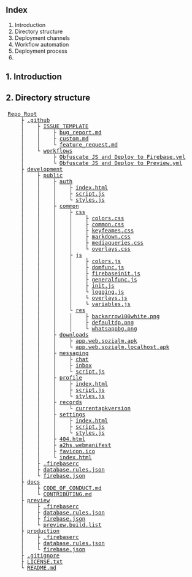 ## Index
1. Introduction
2. Directory structure
3. Deployment channels
4. Workflow automation
5. Deployment process
6. 

## 1. Introduction

## 2. Directory structure
<pre style="
    width: calc(100% - 10px);
    padding: 5px;
    overflow: auto; ">
<a href="#">Repo Root</a>
    &#9500; <a href="#">.github</a>
    &#9474;    &#9500; <a href="#">ISSUE_TEMPLATE</a>
    &#9474;    &#9474;    &#9500; <a href="#">bug_report.md</a>
    &#9474;    &#9474;    &#9500; <a href="#">custom.md</a>
    &#9474;    &#9474;    &#9492; <a href="#">feature_request.md</a>
    &#9474;    &#9492; <a href="#">workflows</a>
    &#9474;         &#9500; <a href="#">Obfuscate JS and Deploy to Firebase.yml</a>
    &#9474;         &#9492; <a href="#">Obfuscate JS and Deploy to Preview.yml</a>
    &#9500; <a href="#">development</a>
    &#9474;    &#9500; <a href="#">public</a>
    &#9474;    &#9474;    &#9500; <a href="#">auth</a>
    &#9474;    &#9474;    &#9474;    &#9500; <a href="#">index.html</a>
    &#9474;    &#9474;    &#9474;    &#9500; <a href="#">script.js</a>
    &#9474;    &#9474;    &#9474;    &#9492; <a href="#">styles.js</a>
    &#9474;    &#9474;    &#9500; <a href="#">common</a>
    &#9474;    &#9474;    &#9474;    &#9500; <a href="#">css</a>
    &#9474;    &#9474;    &#9474;    &#9474;    &#9500; <a href="#">colors.css</a>
    &#9474;    &#9474;    &#9474;    &#9474;    &#9500; <a href="#">common.css</a>
    &#9474;    &#9474;    &#9474;    &#9474;    &#9500; <a href="#">keyfeames.css</a>
    &#9474;    &#9474;    &#9474;    &#9474;    &#9500; <a href="#">markdown.css</a>
    &#9474;    &#9474;    &#9474;    &#9474;    &#9500; <a href="#">mediaqueries.css</a>
    &#9474;    &#9474;    &#9474;    &#9474;    &#9492; <a href="#">overlays.css</a>
    &#9474;    &#9474;    &#9474;    &#9500; <a href="#">js</a>
    &#9474;    &#9474;    &#9474;    &#9474;    &#9500; <a href="#">colors.js</a>
    &#9474;    &#9474;    &#9474;    &#9474;    &#9500; <a href="#">domfunc.js</a>
    &#9474;    &#9474;    &#9474;    &#9474;    &#9500; <a href="#">firebaseinit.js</a>
    &#9474;    &#9474;    &#9474;    &#9474;    &#9500; <a href="#">generalfunc.js</a>
    &#9474;    &#9474;    &#9474;    &#9474;    &#9500; <a href="#">init.js</a>
    &#9474;    &#9474;    &#9474;    &#9474;    &#9492; <a href="#">logging.js</a>
    &#9474;    &#9474;    &#9474;    &#9474;    &#9492; <a href="#">overlays.js</a>
    &#9474;    &#9474;    &#9474;    &#9474;    &#9492; <a href="#">variables.js</a>
    &#9474;    &#9474;    &#9474;    &#9492; <a href="#">res</a>
    &#9474;    &#9474;    &#9474;    &#9474;    &#9500; <a href="#">backarrow100white.png</a>
    &#9474;    &#9474;    &#9474;    &#9474;    &#9500; <a href="#">defaultdp.png</a>
    &#9474;    &#9474;    &#9474;    &#9474;    &#9492; <a href="#">whatsappbg.png</a>
    &#9474;    &#9474;    &#9500; <a href="#">downloads</a>
    &#9474;    &#9474;    &#9474;    &#9500; <a href="#">app.web.sozialm.apk</a>
    &#9474;    &#9474;    &#9474;    &#9492; <a href="#">app.web.sozialm.localhost.apk</a>
    &#9474;    &#9474;    &#9500; <a href="#">messaging</a>
    &#9474;    &#9474;    &#9474;    &#9500; <a href="#">chat</a>
    &#9474;    &#9474;    &#9474;    &#9500; <a href="#">inbox</a>
    &#9474;    &#9474;    &#9474;    &#9492; <a href="#">script.js</a>
    &#9474;    &#9474;    &#9500; <a href="#">profile</a>
    &#9474;    &#9474;    &#9474;    &#9500; <a href="#">index.html</a>
    &#9474;    &#9474;    &#9474;    &#9500; <a href="#">script.js</a>
    &#9474;    &#9474;    &#9474;    &#9492; <a href="#">styles.js</a>
    &#9474;    &#9474;    &#9500; <a href="#">records</a>
    &#9474;    &#9474;    &#9474;    &#9492; <a href="#">currentapkversion</a>
    &#9474;    &#9474;    &#9500; <a href="#">settings</a>
    &#9474;    &#9474;    &#9474;    &#9500; <a href="#">index.html</a>
    &#9474;    &#9474;    &#9474;    &#9500; <a href="#">script.js</a>
    &#9474;    &#9474;    &#9474;    &#9492; <a href="#">styles.js</a>
    &#9474;    &#9474;    &#9500; <a href="#">404.html</a>
    &#9474;    &#9474;    &#9500; <a href="#">a2hs.webmanifest</a>
    &#9474;    &#9474;    &#9500; <a href="#">favicon.ico</a>
    &#9474;    &#9474;    &#9492; <a href="#">index.html</a>
    &#9474;    &#9500; <a href="#">.firebaserc</a>
    &#9474;    &#9500; <a href="#">database.rules.json</a>
    &#9474;    &#9492; <a href="#">firebase.json</a>
    &#9500; <a href="#">docs</a>
    &#9474;    &#9500; <a href="#">CODE_OF_CONDUCT.md</a>
    &#9474;    &#9492; <a href="#">CONTRIBUTING.md</a>
    &#9500; <a href="#">preview</a>
    &#9474;    &#9500; <a href="#">.firebaserc</a>
    &#9474;    &#9500; <a href="#">database.rules.json</a>
    &#9474;    &#9500; <a href="#">firebase.json</a>
    &#9474;    &#9492; <a href="#">preview.build.list</a>
    &#9500; <a href="#">production</a>
    &#9474;    &#9500; <a href="#">.firebaserc</a>
    &#9474;    &#9500; <a href="#">database.rules.json</a>
    &#9474;    &#9492; <a href="#">firebase.json</a>
    &#9500; <a href="#">.gitignore</a>
    &#9500; <a href="#">LICENSE.txt</a>
    &#9492; <a href="#">README.md</a>
</pre>
